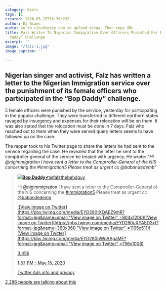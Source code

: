 ```yaml
---
category: Gists
tags: []
created: 2020-05-15T16:39:23Z
author: Dj Gsaws
audio: Go to cloudinary.com to upload songs. Then copy URL
title: Falz Writes To Nigerian Immigration Over Officers Punished For Doing The “Bop
  Daddy” Challenge
excerpt: ''
image: "/falz-1.jpg"
image_caption: ''

---
```

## **Nigerian singer and activist, Falz has written a letter to the Nigerian Immigration service over the punishment of its female officers who participated in the “Bop Daddy” challenge.**

5 female officers were punished by the service, yesterday for participating in the popular challenge. They were transferred to different northern states ravaged by insurgency and expenses for their relocation will be on them. It was also stated that the relocation must be done in 7 days. Falz who reached out to them when they were served query letters seems to have followed up on the case.

The rapper took to his Twitter page to share the letters he had sent to the service regarding the case. He revealed that the letter he sent to the comptroller general of the service be treated with urgency. He wrote: _“Hi @nigimmigration I have sent a letter to the Comptroller-General of the NIS concerning the #Immigration5 Please treat as urgent cc @babandedemb”_

> [![](https://pbs.twimg.com/profile_images/1236290186927050754/W6Q_Uqjs_bigger.jpg)**Bop Daddy✔**@falzthebahdguy](https://twitter.com/falzthebahdguy)
>
> Hi [@nigimmigration](https://twitter.com/nigimmigration) I have sent a letter to the Comptroller-General of the NIS concerning the [#Immigration5](https://twitter.com/hashtag/Immigration5?src=hash) Please treat as urgent cc [@babandedemb](https://twitter.com/babandedemb)
>
> [![View image on Twitter](https://pbs.twimg.com/media/EYD280tXQAEZ9mR?format=jpg&name=small "View image on Twitter" =904x1200)![View image on Twitter](https://pbs.twimg.com/media/EYD280uXYAED3xt?format=jpg&name=360x360 "View image on Twitter" =1105x511)![View image on Twitter](https://pbs.twimg.com/media/EYD280uWoAAgaMF?format=jpg&name=small "View image on Twitter" =756x1008)](https://twitter.com/falzthebahdguy/status/1261279430456094721/photo/1)
>
> [3,456](https://twitter.com/intent/like?tweet_id=1261279430456094721 "Like")
>
> [1:57 PM - May 15, 2020](https://twitter.com/falzthebahdguy/status/1261279430456094721)
>
> [Twitter Ads info and privacy](https://support.twitter.com/articles/20175256 "Twitter Ads info and privacy")

[2,286 people are talking about this](https://twitter.com/falzthebahdguy/status/1261279430456094721 "View the conversation on Twitter")
